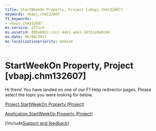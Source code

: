 ```yaml
---
title: StartWeekOn Property, Project [vbapj.chm132607]
keywords: vbapj.chm132607
f1_keywords:
- vbapj.chm132607
ms.service: office
ms.assetid: 895a882c-c2cc-4ab1-aee1-1633ce9edc84
ms.date: 06/08/2017
ms.localizationpriority: medium
---
```



# StartWeekOn Property, Project [vbapj.chm132607]

Hi there! You have landed on one of our F1 Help redirector pages. Please select the topic you were looking for below.

[Project.StartWeekOn Property (Project)](https://msdn.microsoft.com/library/c4cbd07f-4258-3655-b013-c65480895203%28Office.15%29.aspx)

[Application.StartWeekOn Property (Project)](https://msdn.microsoft.com/library/a5e3c262-4450-e6c1-85d7-ca15d324c2aa%28Office.15%29.aspx)

[!include[Support and feedback](~/includes/feedback-boilerplate.md)]